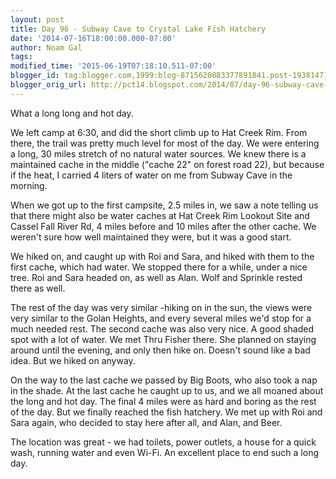 ```yaml
---
layout: post
title: Day 96 - Subway Cave to Crystal Lake Fish Hatchery
date: '2014-07-16T18:00:00.000-07:00'
author: Noam Gal
tags:
modified_time: '2015-06-19T07:18:10.511-07:00'
blogger_id: tag:blogger.com,1999:blog-8715620883377891841.post-1938147149634144474
blogger_orig_url: http://pct14.blogspot.com/2014/07/day-96-subway-cave-to-crystal-lake-fish.html
---
```


What a long long and hot day.

We left camp at 6:30, and did the short climb up to Hat Creek Rim. From there, the trail was pretty much level for most of the day. We were entering a long, 30 miles stretch of no natural water sources. We knew there is a maintained cache in the middle ("cache 22" on forest road 22), but because if the heat, I carried 4 liters of water on me from Subway Cave in the morning.

When we got up to the first campsite, 2.5 miles in, we saw a note telling us that there might also be water caches at Hat Creek Rim Lookout Site and Cassel Fall River Rd, 4 miles before and 10 miles after the other cache. We weren't sure how well maintained they were, but it was a good start.

We hiked on, and caught up with Roi and Sara, and hiked with them to the first cache, which had water. We stopped there for a while, under a nice tree. Roi and Sara headed on, as well as Alan. Wolf and Sprinkle rested there as well.

The rest of the day was very similar -hiking on in the sun, the views were very similar to the Golan Heights, and every several miles we'd stop for a much needed rest. The second cache was also very nice. A good shaded spot with a lot of water. We met Thru Fisher there. She planned on staying around until the evening, and only then hike on. Doesn't sound like a bad idea. But we hiked on anyway.

On the way to the last cache we passed by Big Boots, who also took a nap in the shade. At the last cache he caught up to us, and we all moaned about the long and hot day. The final 4 miles were as hard and boring as the rest of the day. But we finally reached the fish hatchery. We met up with Roi and Sara again, who decided to stay here after all, and Alan, and Beer.

The location was great - we had toilets, power outlets, a house for a quick wash, running water and even Wi-Fi. An excellent place to end such a long day.
